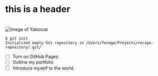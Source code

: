 # this is a  header <h1>



![Image of Yaktocat](https://raw.githubusercontent.com/fenago/communicate-using-markdown/master/yaktocat.png)


```
$ git init
Initialized empty Git repository in /Users/fenago/Projects/recipe-repository/.git/
```


- [ ] Turn on GitHub Pages
- [ ] Outline my portfolio
- [ ] Introduce myself to the world
